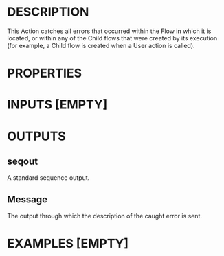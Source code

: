 # DESCRIPTION

This Action catches all errors that occurred within the Flow in which it is located, or within any of the Child flows that were created by its execution (for example, a Child flow is created when a User action is called).

# PROPERTIES

# INPUTS [EMPTY]

# OUTPUTS

## seqout

A standard sequence output.

## Message

The output through which the description of the caught error is sent.

# EXAMPLES [EMPTY]
